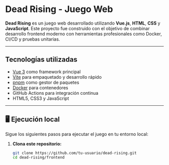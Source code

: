 #  Dead Rising - Juego Web

**Dead Rising** es un juego web desarrollado utilizando **Vue.js**, **HTML**, **CSS** y **JavaScript**. Este proyecto fue construido con el objetivo de combinar desarrollo frontend moderno con herramientas profesionales como Docker, CI/CD y pruebas unitarias.

---

##  Tecnologías utilizadas

- [Vue 3](https://vuejs.org/) como framework principal
- [Vite](https://vitejs.dev/) para empaquetado y desarrollo rápido
- [pnpm](https://pnpm.io/) como gestor de paquetes
- [Docker](https://www.docker.com/) para contenedores
- GitHub Actions para integración continua
- HTML5, CSS3 y JavaScript

---

## 🖥 Ejecución local

Sigue los siguientes pasos para ejecutar el juego en tu entorno local:

1. **Clona este repositorio:**

   ```bash
   git clone https://github.com/tu-usuario/dead-rising.git
   cd dead-rising/frontend
